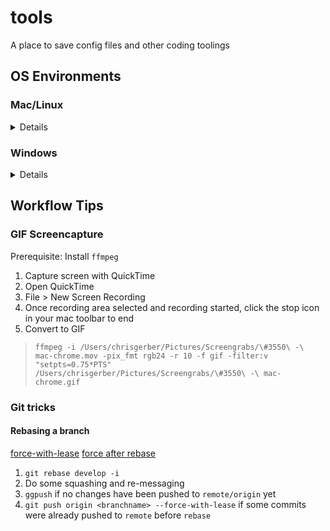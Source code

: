 # tools
A place to save config files and other coding toolings

## OS Environments

### Mac/Linux
<details>

#### oh-my-zsh
A fun shell

1. Run `sh -c "$(curl -fsSL https://raw.github.com/robbyrussell/oh-my-zsh/master/tools/install.sh)"`
2. Copy [`gerbus.zsh-theme`](https://raw.githubusercontent.com/gerbus/tools/master/gerbus.zsh-theme) to `~/.oh-my-zsh/custom`
(ToDo: make the server name a color based on the name)
3. Edit `~/.zshrc` and change the `ZSH_THEME` to `gerbus`

#### iterm2
An advanced terminal

1. Download and install iterm2
2. Open Preferences > Profiles
3. Rename "Default" to something better
4. Go to Keys and make [these changes](https://stackoverflow.com/questions/6205157/iterm-2-how-to-set-keyboard-shortcuts-to-jump-to-beginning-end-of-line)
5. Go to colors and import [this file](https://raw.githubusercontent.com/mbadolato/iTerm2-Color-Schemes/master/schemes/ForestBlue.itermcolors)
6. Go to terminal and check `unlimited scrollback`, and `silence bell`

#### Sublime Text 3
1. Download and install
2. Install Package Manager
3. Install and enable Package "color scheme - Gerbus"
4. Install package "Goto Usage"
5. Paste [`Preferences.sublime-settings`](https://raw.githubusercontent.com/gerbus/tools/master/Preferences.sublime-settings) into `~/Library/Application Support/Sublime Text 3/Packages/User`
6. Go to `Preferences` > `Key Bindings` in the menu. Paste in contents from [`gerbus.sublime-keymap`](https://raw.githubusercontent.com/gerbus/tools/master/gerbus.sublime-keymap)

#### slate
A window management tool

1. Install [slate](https://github.com/jigish/slate)
2. Download [.slate](https://github.com/gerbus/tools/blob/master/.slate) to `~` path

</details>

### Windows
<details>
  
#### cygwin
A linux terminal for windows

1. https://medium.com/@alllexsm/how-to-install-z-shell-zsh-on-cygwin-dd9ee380d783

#### autohotkey
A hotkey configurator that serves as a great window management tool
</details>

## Workflow Tips
### GIF Screencapture
Prerequisite: Install `ffmpeg`

1. Capture screen with QuickTime
  1. Open QuickTime
  2. File > New Screen Recording
  3. Once recording area selected and recording started, click the stop icon in your mac toolbar to end
2. Convert to GIF
> `ffmpeg -i /Users/chrisgerber/Pictures/Screengrabs/\#3550\ -\ mac-chrome.mov -pix_fmt rgb24 -r 10 -f gif -filter:v "setpts=0.75*PTS" /Users/chrisgerber/Pictures/Screengrabs/\#3550\ -\ mac-chrome.gif`

### Git tricks
#### Rebasing a branch
[force-with-lease](https://blog.developer.atlassian.com/force-with-lease/) 
[force after rebase](https://willi.am/blog/2014/08/12/the-dark-side-of-the-force-push/)
1. `git rebase develop -i`
2. Do some squashing and re-messaging
3. `ggpush` if no changes have been pushed to `remote/origin` yet
4. `git push origin <branchname> --force-with-lease` if some commits were already pushed to `remote` before `rebase`

